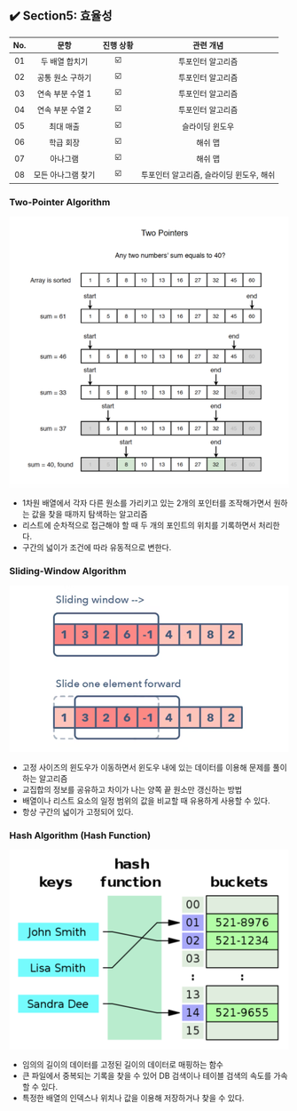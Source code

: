 ## ✔️ Section5: 효율성

| No. |        문항        | 진행 상황 |                관련 개념                 |
| :-: | :----------------: | :-------: | :--------------------------------------: |
| 01  |   두 배열 합치기   |    ☑️     |            투포인터 알고리즘             |
| 02  |  공통 원소 구하기  |    ☑️     |            투포인터 알고리즘             |
| 03  |  연속 부분 수열 1  |    ☑️     |            투포인터 알고리즘             |
| 04  |  연속 부분 수열 2  |    ☑️     |            투포인터 알고리즘             |
| 05  |     최대 매출      |    ☑️     |             슬라이딩 윈도우              |
| 06  |     학급 회장      |    ☑️     |                 해쉬 맵                  |
| 07  |      아나그램      |    ☑️     |                 해쉬 맵                  |
| 08  | 모든 아나그램 찾기 |    ☑️     | 투포인터 알고리즘, 슬라이딩 윈도우, 해쉬 |

### Two-Pointer Algorithm

![Alt text](image.png)

- 1차원 배열에서 각자 다른 원소를 가리키고 있는 2개의 포인터를 조작해가면서 원하는 값을 찾을 때까지 탐색하는 알고리즘
- 리스트에 순차적으로 접근해야 할 때 두 개의 포인트의 위치를 기록하면서 처리한다.
- 구간의 넓이가 조건에 따라 유동적으로 변한다.

### Sliding-Window Algorithm

![Alt text](image-1.png)

- 고정 사이즈의 윈도우가 이동하면서 윈도우 내에 있는 데이터를 이용해 문제를 풀이하는 알고리즘
- 교집합의 정보를 공유하고 차이가 나는 양쪽 끝 원소만 갱신하는 방법
- 배열이나 리스트 요소의 일정 범위의 값을 비교할 때 유용하게 사용할 수 있다.
- 항상 구간의 넓이가 고정되어 있다.

### Hash Algorithm (Hash Function)

![Alt text](image-2.png)

- 임의의 길이의 데이터를 고정된 길이의 데이터로 매핑하는 함수
- 큰 파일에서 중복되는 기록을 찾을 수 있어 DB 검색이나 테이블 검색의 속도를 가속할 수 있다.
- 특정한 배열의 인덱스나 위치나 값을 이용해 저장하거나 찾을 수 있다.
